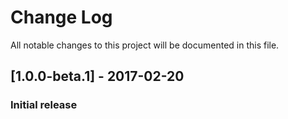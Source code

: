# Change Log
All notable changes to this project will be documented in this file.

## [1.0.0-beta.1] - 2017-02-20
### Initial release
